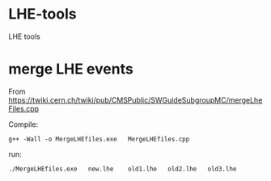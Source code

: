 LHE-tools
=========

LHE tools

merge LHE events
====

From https://twiki.cern.ch/twiki/pub/CMSPublic/SWGuideSubgroupMC/mergeLheFiles.cpp

Compile:

    g++ -Wall -o MergeLHEfiles.exe   MergeLHEfiles.cpp

run:

    ./MergeLHEfiles.exe   new.lhe    old1.lhe   old2.lhe   old3.lhe